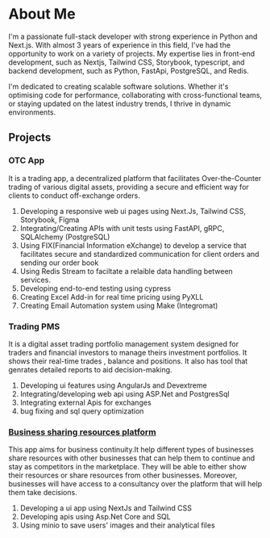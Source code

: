 # About Me
I'm a passionate full-stack developer with strong experience in Python and Next.js. With almost 3 years of experience in this field, I've had the opportunity to work on a variety of projects. My expertise lies in front-end development, such as Nextjs, Tailwind CSS, Storybook, typescript, and backend development, such as Python, FastApi, PostgreSQL, and Redis.

I'm dedicated to creating scalable software solutions. Whether it's optimising code for performance, collaborating with cross-functional teams, or staying updated on the latest industry trends, I thrive in dynamic environments.

## Projects
### OTC App
It is a trading app, a decentralized platform that facilitates Over-the-Counter trading of various digital assets, providing a secure and efficient way for clients to conduct off-exchange orders.
1. Developing a responsive web ui pages using Next.Js, Tailwind CSS, Storybook, Figma
2. Integrating/Creating APIs with unit tests using FastAPI, gRPC, SQLAlchemy (PostgreSQL)
3. Using FIX(Financial Information eXchange) to develop a service that facilitates secure and standardized communication for client orders and sending our order book
4. Using Redis Stream to faciltate a relaible data handling between services.
5. Developing end-to-end testing using cypress
6. Creating Excel Add-in for real time pricing using PyXLL
7. Creating Email Automation system using Make (Integromat)

### Trading PMS
It is a digital asset trading portfolio management system designed for traders and financial investors to manage theirs investment portfolios. It shows their real-time trades , balance and positions.
It also has tool that genrates detailed reports to aid decision-making.
1. Developing ui features using AngularJs and Devextreme
2. Integrating/developing web api using ASP.Net and PostgresSql
3. Integrating external Apis for exchanges
4. bug fixing and sql query optimization

### [Business sharing resources platform](https://drive.google.com/drive/folders/12XIh0OvdXa-wedq04ys63KBrNcbxxaps?usp=sharing)
This app aims for business continuity.It help different types of businesses share resources with other businesses that can help them to continue and stay as competitors in the marketplace. They will be able to either show their resources or share resources from other businesses. Moreover, businesses will have access to a consultancy over the platform that will help them take decisions.
1. Developing a ui app using NextJs and Tailwind CSS
2. Developing apis using Asp.Net Core and SQL
3. Using minio to save users' images and their analytical files




